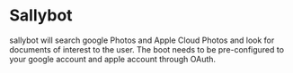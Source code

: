 # Sallybot
sallybot  will search google Photos and Apple Cloud Photos and look for documents of interest to the user. The boot needs to be pre-configured to your google account and apple account through OAuth.
